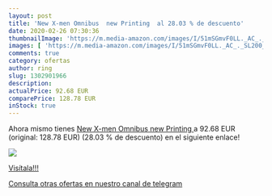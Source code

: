 ```yaml
---
layout: post
title: 'New X-men Omnibus  new Printing  al 28.03 % de descuento'
date: 2020-02-26 07:30:36
thumbnailImage: 'https://m.media-amazon.com/images/I/51mSGmvF0LL._AC_._SL200_.jpg'
images: [ 'https://m.media-amazon.com/images/I/51mSGmvF0LL._AC_._SL200_.jpg' ]
comments: true
category: ofertas
author: ring
slug: 1302901966
description:
actualPrice: 92.68 EUR
comparePrice: 128.78 EUR
inStock: true
---
```


Ahora mismo tienes [New X-men Omnibus  new Printing ](https://www.amazon.com/dp/1302901966/?tag=redken08-20) a 92.68 EUR (original: 128.78 EUR) (28.03 %  de descuento) en el siguiente enlace!

[![](https://m.media-amazon.com/images/I/51mSGmvF0LL._AC_._SL200_.jpg)](https://www.amazon.com/dp/1302901966/?tag=redken08-20)

[Visítala!!!](https://www.amazon.com/dp/1302901966/?tag=redken08-20)

[Consulta otras ofertas en nuestro canal de telegram](https://t.me/s/ofertas25)
